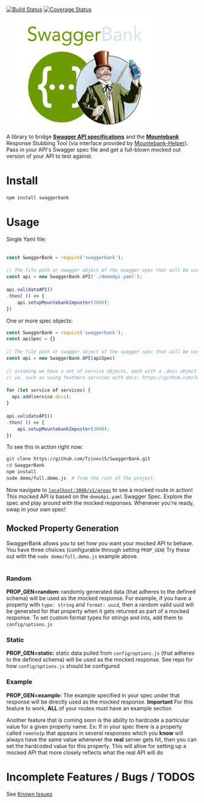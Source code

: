 [![Build Status](https://travis-ci.org/Tzinov15/swagger-bank.svg?branch=master)](https://travis-ci.org/Tzinov15/swagger-bank)
[![Coverage Status](https://coveralls.io/repos/github/Tzinov15/swagger-bank/badge.svg?branch=master)](https://coveralls.io/github/Tzinov15/swagger-bank?branch=master)
<img src="https://raw.githubusercontent.com/Tzinov15/swagger-bank/master/swaggerbanklogo.png" alt="alt text" width = "400" height="300" >

A library to bridge **[Swagger API specifications](http://swagger.io/)** and the **[Mountebank](http://www.mbtest.org/)** Response Stubbing Tool (via interface provided by [Mountebank-Helper](https://github.com/Tzinov15/mountebank-helper)). Pass in your API's Swagger spec file and get a full-blown mocked out version of your API to test against.


# Install

```bash
npm install swaggerbank
```

<h1> Usage </h1>

Single Yaml file:

```javascript

const SwaggerBank = require('swaggerbank');

// The file path or swagger object of the swagger spec that will be used
const api = new SwaggerBank.API('./demoApi.yaml');

api.validateAPI()
.then( () => {
	api.setupMountebankImposter(3000);
})
```

One or more spec objects:

```javascript
const SwaggerBank = require('swaggerbank');
const apiSpec = {}

// The file path or swagger object of the swagger spec that will be used
const api = new SwaggerBank.API(apiSpec)

// assuming we have a set of service objects, each with a .docs object
// ie. such as using feathers services with docs: https://github.com/feathersjs/feathers-swagger

for (let service of services) {
  api.add(service.docs);
}

api.validateAPI()
.then( () => {
	api.setupMountebankImposter(3000);
})
```

To see this in action right now:

````bash
git clone https://github.com/Tzinov15/SwaggerBank.git
cd SwaggerBank
npm install
node demo/full.demo.js  # from the root of the project.
````

Now navigate to [`localhost:3000/v1/areas`](http://localhost:3000/v1/areas) to see a mocked route in action! This mocked API is
based on the `demoApi.yaml` Swagger Spec. Explore the spec and play around with the mocked responses. Whenever you're ready, swap in your own spec!

## Mocked Property Generation
SwaggerBank allows you to set how you want your mocked API to behave. You have three choices (configurable through setting `PROP_GEN`) Try these out with the `node demo/full.demo.js` example above.           <br><br>

### Random
<b>PROP_GEN=random:</b> randomly generated data (that adheres to the defined schema) will be used as the mocked response. For example, if you have a property with `type: string` and `format: uuid`, then a random valid uuid will be generated for that property when it gets returned as part of a mocked response. To set custom format types for strings and ints, add them to `config/options.js` <br>

### Static
<b>PROP_GEN=static:</b> static data pulled from ````config/options.js```` (that adheres to the defined schema) will be used as the mocked response. See repo for how ```config/options.js``` should be configured<br>

### Example
<b>PROP_GEN=example:</b> The example specified in your spec under that response will be directly used as the mocked response. **Important** For this feature to work, **ALL** of your routes must have an example section<br>

Another feature that is coming soon is the ability to hardcode a particular value for a given property name. Ex: If in your spec there is a property called `remoteIp` that appears in several responses which you **know** will always have the same value whenever the **real** server gets hit, then you can set the hardcoded value for this property. This will allow for setting up a mocked API that more closely reflects what the real API will do




<h1> Incomplete Features / Bugs / TODOS </h1>

See [Known Issues](./KnownIssues.md)
